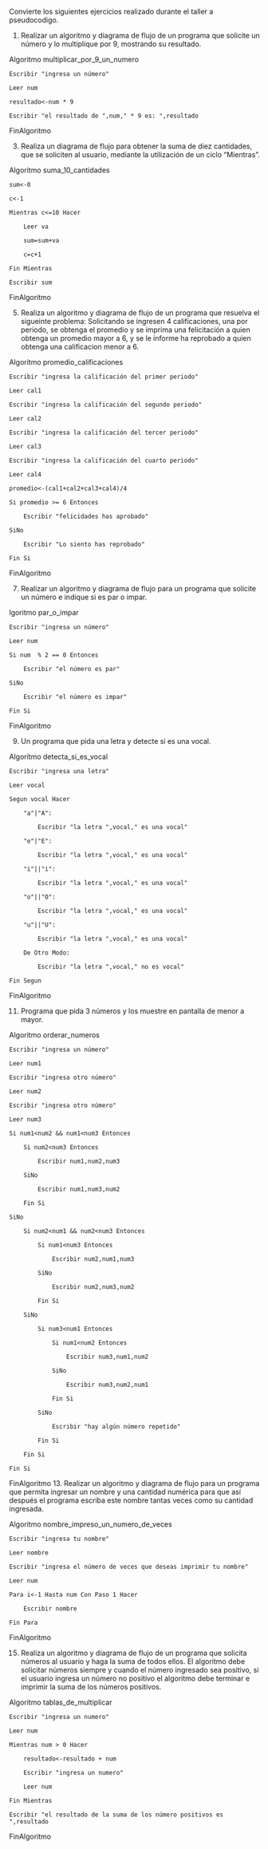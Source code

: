 
Convierte los siguientes ejercicios realizado durante el taller a pseudocodigo.

1. Realizar un algoritmo y diagrama de flujo de un programa que solicite un número y lo multiplique por 9, mostrando su resultado.

Algoritmo multiplicar_por_9_un_numero

	Escribir "ingresa un número"
  
	Leer num
  
	resultado<-num * 9
  
	Escribir "el resultado de ",num," * 9 es: ",resultado
  
FinAlgoritmo


3. Realiza un diagrama de flujo para obtener la suma de diez cantidades, que se soliciten al usuario, mediante la utilización de un ciclo “Mientras”. 

Algoritmo suma_10_cantidades

	sum<-0
  
	c<-1
  
	Mientras c<=10 Hacer
  
		Leer va
    
		sum=sum+va
    
		c=c+1
    
	Fin Mientras
  
	Escribir sum
  
FinAlgoritmo

5. Realiza un algoritmo y diagrama de flujo de un programa que resuelva el sigueinte problema: Solicitando se ingresen 4 calificaciones, una por periodo, se obtenga el promedio y se imprima una felicitación a quien obtenga un promedio mayor a 6, y se le informe ha reprobado a quien obtenga una calificacion menor a 6.

Algoritmo promedio_calificaciones

	Escribir "ingresa la calificación del primer periodo"
  
	Leer cal1
  
	Escribir "ingresa la calificación del segundo periodo"
  
	Leer cal2
  
	Escribir "ingresa la calificación del tercer periodo"
  
	Leer cal3
  
	Escribir "ingresa la calificación del cuarto periodo"
  
	Leer cal4
  
	promedio<-(cal1+cal2+cal3+cal4)/4
  
	Si promedio >= 6 Entonces
  
		Escribir "felicidades has aprobado"
    
	SiNo
  
		Escribir "Lo siento has reprobado"
    
	Fin Si
  
FinAlgoritmo

7. Realizar un algoritmo y diagrama de flujo para un programa que solicite un número e indique si es par o impar.

lgoritmo par_o_impar

	Escribir "ingresa un número"
  
	Leer num
  
	Si num  % 2 == 0 Entonces
  
		Escribir "el número es par"
    
	SiNo
  
		Escribir "el número es impar"
    
	Fin Si
  
FinAlgoritmo

9. Un programa que pida una letra y detecte si es una vocal.

Algoritmo detecta_si_es_vocal

	Escribir "ingresa una letra"
  
	Leer vocal
  
	Segun vocal Hacer
  
		"a"|"A":
    
			Escribir "la letra ",vocal," es una vocal"
      
		"e"|"E":
    
			Escribir "la letra ",vocal," es una vocal"
      
		"i"||"i":
    
			Escribir "la letra ",vocal," es una vocal"
      
		"o"||"O":
    
			Escribir "la letra ",vocal," es una vocal"
      
		"u"||"U":
    
			Escribir "la letra ",vocal," es una vocal"			
      
		De Otro Modo:
    
			Escribir "la letra ",vocal," no es vocal"
      
	Fin Segun

FinAlgoritmo

11. Programa que pida 3 números y los muestre en pantalla de menor a mayor.

Algoritmo orderar_numeros

	Escribir "ingresa un número"
  
	Leer num1
  
	Escribir "ingresa otro número"
  
	Leer num2
  
	Escribir "ingresa otro número"
  
	Leer num3
  
	Si num1<num2 && num1<num3 Entonces
  
		Si num2<num3 Entonces
    
			Escribir num1,num2,num3
      
		SiNo
    
			Escribir num1,num3,num2
      
		Fin Si
    
	SiNo
  
		Si num2<num1 && num2<num3 Entonces
    
			Si num1<num3 Entonces
      
				Escribir num2,num1,num3
        
			SiNo
      
				Escribir num2,num3,num2
        
			Fin Si
      
		SiNo
    
			Si num3<num1 Entonces
      
				Si num1<num2 Entonces
        
					Escribir num3,num1,num2
          
				SiNo
        
					Escribir num3,num2,num1
          
				Fin Si
        
			SiNo
      
				Escribir "hay algún número repetido"
        
			Fin Si
      
		Fin Si
    
	Fin Si
 
FinAlgoritmo
13. Realizar un algoritmo y diagrama de flujo para un programa que permita ingresar un nombre y una cantidad numérica para que así después el programa escriba este nombre tantas veces como su cantidad ingresada.

Algoritmo nombre_impreso_un_numero_de_veces

	Escribir "ingresa tu nombre"
  
	Leer nombre
  
	Escribir "ingresa el número de veces que deseas imprimir tu nombre"
  
	Leer num
  
	Para i<-1 Hasta num Con Paso 1 Hacer
  
		Escribir nombre
    
	Fin Para
  
FinAlgoritmo

15. Realiza un algoritmo y diagrama de flujo de un programa que solicita números al usuario y haga la suma de todos ellos. El algoritmo debe solicitar números siempre y cuando el número ingresado sea positivo, si el usuario ingresa un número no positivo el algoritmo debe terminar e imprimir la suma de los números positivos.

Algoritmo tablas_de_multiplicar

	Escribir "ingresa un numero"
  
	Leer num
  
	Mientras num > 0 Hacer
  
		resultado<-resultado + num
    
		Escribir "ingresa un numero"
    
		Leer num
    
	Fin Mientras
  
	Escribir "el resultado de la suma de los número positivos es ",resultado
  
FinAlgoritmo
